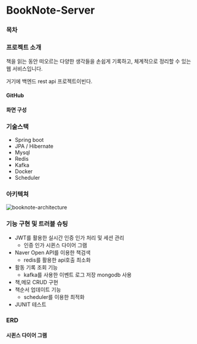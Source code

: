 # BookNote-Server

### 목차

### 프로젝트 소개

책을 읽는 동안 떠오르는 다양한 생각들을 손쉽게 기록하고, 체계적으로 정리할 수 있는 웹 서비스입니다. 

거기에 백엔드 rest api 프로젝트이빈다.

#### GitHub



#### 화면 구성



### 기술스택

- Spring boot
- JPA / Hibernate
- Mysql
- Redis
- Kafka
- Docker
- Scheduler

### 아키텍쳐 

![booknote-architecture](../images/README/booknote-architecture.png)



### 기능 구현 및 트러블 슈팅

- JWT를 활용한 실시간 인증 인가 처리 및 세션 관리
  - 인증 인가 시퀸스 다이어 그램
- Naver Open API를 이용한 책검색
  - redis를 활용한 api호출 최소화
- 활동 기록 조회 기능
  - kafka를 사용한 이벤트 로그 저장 mongodb 사용
- 책,메모 CRUD 구현
- 책순서 업데이트 기능
  - scheduler를 이용한 최적화
- JUNIT 테스트

### ERD

#### 시퀸스 다이어 그램





